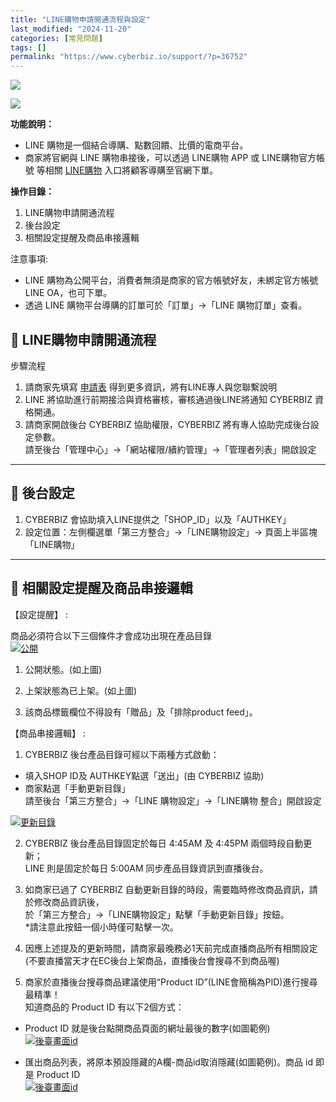 ```yaml
---
title: "LINE購物申請開通流程與設定"
last_modified: "2024-11-20"
categories: [常見問題]
tags: []
permalink: "https://www.cyberbiz.io/support/?p=36752"
---
```


![](https://www.cyberbiz.io/support/wp-content/uploads/適用站別.png)

[![](https://www.cyberbiz.io/support/wp-content/uploads/台灣站.png)](https://www.cyberbiz.io/support/?page_id=2490)

**功能說明：**  

* LINE 購物是一個結合導購、點數回饋、比價的電商平台。
* 商家將官網與 LINE 購物串接後，可以透過 LINE購物 APP 或 LINE購物官方帳號 等相關 [LINE購物](https://buy.line.me/) 入口將顧客導購至官網下單。

**操作目錄：**

1. LINE購物申請開通流程
2. 後台設定
3. 相關設定提醒及商品串接邏輯

注意事項:  

* LINE 購物為公開平台，消費者無須是商家的官方帳號好友，未綁定官方帳號 LINE OA，也可下單。
* 透過 LINE 購物平台導購的訂單可於「訂單」→「LINE 購物訂單」查看。



## 📌 LINE購物申請開通流程



步驟流程

1. 請商家先填寫 [申請表](https://docs.google.com/forms/d/e/1FAIpQLSf2F5219f8fivQENXvXOjCSZsO78NLYF9gwvkqdqy5wGoI4FQ/viewform) 得到更多資訊，將有LINE專人與您聯繫說明
2. LINE 將協助進行前期接洽與資格審核，審核通過後LINE將通知 CYBERBIZ 資格開通。
3. 請商家開啟後台 CYBERBIZ 協助權限，CYBERBIZ 將有專人協助完成後台設定參數。  
請至後台「管理中心」→「網站權限/續約管理」→「管理者列表」開啟設定



* * *

## 📌 後台設定



1. CYBERBIZ 會協助填入LINE提供之「SHOP_ID」以及「AUTHKEY」
2. 設定位置：左側欄選單「第三方整合」→「LINE購物設定」→ 頁面上半區塊「LINE購物」


* * *

## 📌 相關設定提醒及商品串接邏輯



【設定提醒】 :  

商品必須符合以下三個條件才會成功出現在產品目錄  
[![公開](https://www.cyberbiz.io/support/wp-content/uploads/LINE直播申請開通流程與設定03-1.png)](https://www.cyberbiz.io/support/wp-content/uploads/LINE直播申請開通流程與設定03-1.png)

1. 公開狀態。(如上圖)  

2. 上架狀態為已上架。(如上圖) 
3. 該商品標籤欄位不得設有「贈品」及「排除product feed」。 


【商品串接邏輯】 :  


1. CYBERBIZ 後台產品目錄可經以下兩種方式啟動： 
* 填入SHOP ID及 AUTHKEY點選「送出」(由 CYBERBIZ 協助)
* 商家點選「手動更新目錄」  
請至後台「第三方整合」→「LINE 購物設定」→「LINE購物 整合」開啟設定

[![更新目錄](https://www.cyberbiz.io/support/wp-content/uploads/LINE購物申請開通流程與設定01.png)](https://www.cyberbiz.io/support/wp-content/uploads/LINE購物申請開通流程與設定01.png)

2. CYBERBIZ 後台產品目錄固定於每日 4:45AM 及 4:45PM 兩個時段自動更新；  
LINE 則是固定於每日 5:00AM 同步產品目錄資訊到直播後台。



3. 如商家已過了 CYBERBIZ 自動更新目錄的時段，需要臨時修改商品資訊，請於修改商品資訊後，  
於「第三方整合」→「LINE購物設定」點擊「手動更新目錄」按鈕。  
*請注意此按鈕一個小時僅可點擊一次。


4. 因應上述提及的更新時間，請商家最晚務必1天前完成直播商品所有相關設定(不要直播當天才在EC後台上架商品，直播後台會搜尋不到商品喔) 


5. 商家於直播後台搜尋商品建議使用“Product ID”(LINE會簡稱為PID)進行搜尋最精準！  
知道商品的 Product ID 有以下2個方式：  


* Product ID 就是後台點開商品頁面的網址最後的數字(如圖範例)  
[![後臺畫面id](https://www.cyberbiz.io/support/wp-content/uploads/LINE直播申請開通流程與設定03.png)](https://www.cyberbiz.io/support/wp-content/uploads/LINE直播申請開通流程與設定03.png)



* 匯出商品列表，將原本預設隱藏的A欄-商品id取消隱藏(如圖範例)。商品 id 即是 Product ID  
[![後臺畫面id](https://www.cyberbiz.io/support/wp-content/uploads/LINE直播申請開通流程與設定04.png)](https://www.cyberbiz.io/support/wp-content/uploads/LINE直播申請開通流程與設定04.png)




